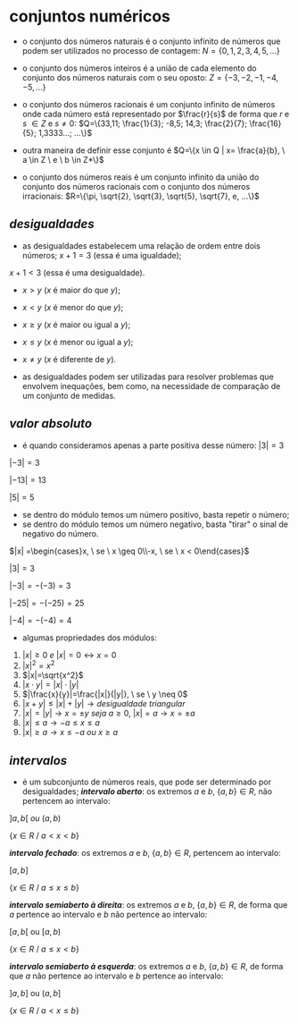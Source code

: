 # conjuntos numéricos
- o conjunto dos números naturais é o conjunto infinito de números que podem ser utilizados no processo de contagem:
$N=\{0, 1, 2, 3, 4, 5, ...\}$

- o conjunto dos números inteiros é a união de cada elemento do conjunto dos números naturais com o seu oposto:
$Z=\{-3, -2, -1, -4, -5, ...\}$

- o conjunto dos números racionais é um conjunto infinito de números onde cada número está representado por $\frac{r}{s}$ de forma que $r$ e $s$ $\in Z$ e $s \neq 0$:
$Q=\{33,11; \frac{1}{3}; -8,5; 14,3; \frac{2}{7}; \frac{16}{5}; 1,3333...; ...\}$
- outra maneira de definir esse conjunto é $Q=\{x \in Q | x= \frac{a}{b}, \ a \in Z \ e \ b \in Z*\}$

- o conjunto dos números reais é um conjunto infinito da união do conjunto dos números racionais com o conjunto dos números irracionais:
$R=\{\pi, \sqrt{2}, \sqrt{3}, \sqrt{5}, \sqrt{7}, e, ...\}$

## *desigualdades*
- as desigualdades estabelecem uma relação de ordem entre dois números;
$x+1=3$ (essa é uma igualdade);

$x+1<3$ (essa é uma desigualdade).

- $x>y$ ($x$ é maior do que $y$);
- $x<y$ ($x$ é menor do que $y$);
- $x \geq y$ ($x$ é maior ou igual a $y$);
- $x \leq y$ ($x$ é menor ou igual a $y$);
- $x \neq y$ ($x$ é diferente de $y$).

- as desigualdades podem ser utilizadas para resolver problemas que envolvem inequações, bem como, na necessidade de comparação de um conjunto de medidas.

## *valor absoluto*
- é quando consideramos apenas a parte positiva desse número:
$|3|=3$

$|-3|=3$

$|-13|=13$

$|5|=5$

- se dentro do módulo temos um número positivo, basta repetir o número;
- se dentro do módulo temos um número negativo, basta "tirar" o sinal de negativo do número.

$|x| =\begin{cases}x, \ se \ x \geq 0\\-x, \ se \ x < 0\end{cases}$

$|3|=3$

$|-3|=-(-3)=3$

$|-25|=-(-25)=25$

$|-4|=-(-4)=4$

- algumas propriedades dos módulos:

1) $|x| \geq 0 \ e \ |x|=0 \leftrightarrow x=0$
2) $|x|^2=x^2$
3) $|x|=\sqrt{x^2}$
4) $|x \cdot y|=|x| \cdot |y|$
5) $|\frac{x}{y}|=\frac{|x|}{|y|}, \ se \ y \neq 0$
6) $|x+y| \leq |x|+|y| \rightarrow desigualdade \ triangular$
7) $|x|=|y| \rightarrow x= \pm y \ seja \ a \geq 0, \ |x|=a \rightarrow x= \pm a$
8) $|x| \leq a \rightarrow -a \leq x \leq a$
9) $|x| \geq a \rightarrow x \leq -a \ ou \ x \geq a$

## *intervalos*
- é um subconjunto de números reais, que pode ser determinado por desigualdades;
***intervalo aberto***: os extremos $a$ e $b$, $\{a,b\} \in R$, não pertencem ao intervalo:

$]a,b[ \ ou \ (a,b)$

$\{x \in R \ / \ a < x < b \}$

***intervalo fechado***: os extremos $a$ e $b$, $\{a,b\} \in R$, pertencem ao intervalo:

$[a,b]$

$\{x \in R \ / \ a \leq x \leq b\}$

***intervalo semiaberto à direita***: os extremos $a$ e $b$, $\{a,b\} \in R$, de forma que $a$ pertence ao intervalo e $b$ não pertence ao intervalo:

$[a,b[$ ou $[a,b)$

$\{x \in R \ / \ a \leq x < b\}$

***intervalo semiaberto à esquerda***: os extremos $a$ e $b$, $\{a,b\} \in R$, de forma que $a$ não pertence ao intervalo e $b$ pertence ao intervalo:

$]a,b]$ ou $(a,b]$

$\{x \in R \ / \ a < x \leq b\}$